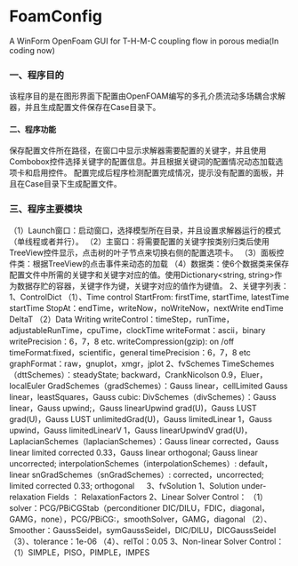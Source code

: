 # FoamConfig
A WinForm OpenFoam GUI for T-H-M-C coupling flow in porous media(In coding now)
### 一、程序目的
该程序目的是在图形界面下配置由OpenFOAM编写的多孔介质流动多场耦合求解器，并且生成配置文件保存在Case目录下。
#### 二、程序功能
保存配置文件所在路径，在窗口中显示求解器需要配置的关键字，并且使用Combobox控件选择关键字的配置信息。并且根据关键词的配置情况动态加载选项卡和启用控件。
配置完成后程序检测配置完成情况，提示没有配置的面板，并且在Case目录下生成配置文件。
### 三、程序主要模块
（1）Launch窗口：启动窗口，选择模型所在目录，并且设置求解器运行的模式（单线程或者并行）。
（2）主窗口：将需要配置的关键字按类别归类后使用TreeView控件显示，点击树的叶子节点来切换右侧的配置选项卡。
（3）面板控件类：根据TreeView的点击事件来动态的加载
（4）数据类：使6个数据类来保存配置文件中所需的关键字和关键字对应的值。使用Dictionary<string, string>作为数据存贮的容器，关键字作为键，关键字对应的值作为键值。
2、关键字列表：
1、ControlDict
（1）、Time control
StartFrom: firstTime, startTime, latestTime
					startTime
StopAt：endTime，writeNow，noWriteNow，nextWrite
							endTime
DeltaT
（2）Data Writing
writeControl：timeStep，runTime，adjustableRunTime，cpuTime，clockTime
writeFormat：ascii，binary
writePrecision：6，7，8 etc.
writeCompression(gzip): on /off
timeFormat:fixed，scientific，general
timePrecision：6，7，8 etc
graphFormat：raw，gnuplot，xmgr，jplot
2、fvSchemes
TimeSchemes（dttSchemes）：steadyState; backward，CrankNicolson 0.9，Eluer，localEuler
GradSchemes（gradSchemes）：Gauss linear，cellLimited Gauss linear，leastSquares，Gauss cubic:
DivSchemes（divSchemes）：Gauss linear，Gauss upwind;，Gauss linearUpwind grad(U)，Gauss LUST grad(U)，Gauss LUST unlimitedGrad(U)，Gauss limitedLinear 1，Gauss upwind，Gauss limitedLinearV 1，Gauss linearUpwindV grad(U)，
LaplacianSchemes（laplacianSchemes）：Gauss linear corrected，Gauss linear limited corrected 0.33，Gauss linear orthogonal; Gauss linear uncorrected;
interpolationSchemes（interpolationSchemes）: default，linear
snGradSchemes（snGradSchemes）: corrected，uncorrected; limited corrected 0.33; orthogonal
 
3、fvSolution
1、Solution under-relaxation
Fields ：
RelaxationFactors
2、Linear Solver Control：
（1）solver：PCG/PBiCGStab（perconditioner DIC/DILU，FDIC，diagonal，GAMG，none），PCG/PBiCG:，smoothSolver，GAMG，diagonal
（2）、Smoother：GaussSeidel，symGaussSeidel，DIC/DILU，DICGaussSeidel
（3）、tolerance：1e-06
（4）、relTol：0.05
3、Non-linear Solver Control：
（1）SIMPLE，PISO，PIMPLE，IMPES
